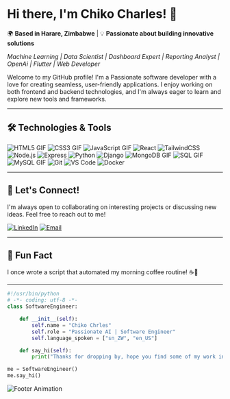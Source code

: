 # Hi there, I'm Chiko Charles! 👋

🌍 **Based in Harare, Zimbabwe** | 💡 **Passionate about building innovative solutions**

*Machine Learning | Data Scientist | Dashboard Expert | Reporting Analyst | OpenAi | Flutter | Web Developer*

Welcome to my GitHub profile! I'm a Passionate software developer with a love for creating seamless, user-friendly applications. I enjoy working on both frontend and backend technologies, and I'm always eager to learn and explore new tools and frameworks.

---

## 🛠️ **Technologies & Tools**

![HTML5 GIF](https://skillicons.dev/icons?i=html)
![CSS3 GIF](https://skillicons.dev/icons?i=css)
![JavaScript GIF](https://skillicons.dev/icons?i=javascript)
![React](https://skillicons.dev/icons?i=react)
![TailwindCSS](https://skillicons.dev/icons?i=tailwind)
![Node.js](https://skillicons.dev/icons?i=nodejs)
![Express](https://skillicons.dev/icons?i=express)
![Python](https://skillicons.dev/icons?i=python)
![Django](https://skillicons.dev/icons?i=django)
![MongoDB GIF](https://skillicons.dev/icons?i=mongodb)
![SQL GIF](https://skillicons.dev/icons?i=postgresql)
![MySQL GIF](https://skillicons.dev/icons?i=mysql)
![Git](https://skillicons.dev/icons?i=git)
![VS Code](https://skillicons.dev/icons?i=vscode)
![Docker](https://skillicons.dev/icons?i=docker)

---

## 🌟 **Let's Connect!**

I'm always open to collaborating on interesting projects or discussing new ideas. Feel free to reach out to me!

[![LinkedIn](https://img.shields.io/badge/-LinkedIn-0A66C2?style=flat-square&logo=linkedin&logoColor=white)](https://www.linkedin.com/in/chikocharles/)
[![Email](https://img.shields.io/badge/-Email-D14836?style=flat-square&logo=gmail&logoColor=white)](mailto:charliechicco@gmail.com)

---

## 🎉 **Fun Fact**

I once wrote a script that automated my morning coffee routine! ☕🤖

---
```python
#!/usr/bin/python
# -*- coding: utf-8 -*-
class SoftwareEngineer:

    def __init__(self):
        self.name = "Chiko Chrles"
        self.role = "Passionate AI | Software Engineer"
        self.language_spoken = ["sn_ZW", "en_US"]

    def say_hi(self):
        print("Thanks for dropping by, hope you find some of my work interesting.")

me = SoftwareEngineer()
me.say_hi()
```

![Footer Animation](https://via.placeholder.com/800x100.gif?text=Thanks+for+visiting!+🚀)
